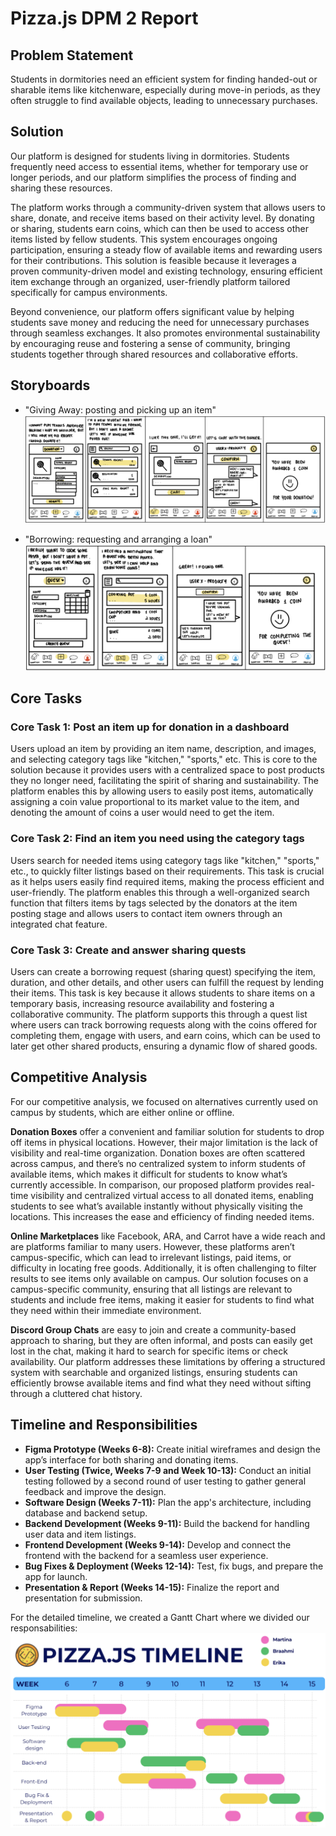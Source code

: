 # Pizza.js DPM 2 Report

## Problem Statement
Students in dormitories need an efficient system for finding handed-out or sharable items like kitchenware, especially during move-in periods, as they often struggle to find available objects, leading to unnecessary purchases.

## Solution
Our platform is designed for students living in dormitories. Students frequently need access to essential items, whether for temporary use or longer periods, and our platform simplifies the process of finding and sharing these resources.

The platform works through a community-driven system that allows users to share, donate, and receive items based on their activity level. By donating or sharing, students earn coins, which can then be used to access other items listed by fellow students. This system encourages ongoing participation, ensuring a steady flow of available items and rewarding users for their contributions. This solution is feasible because it leverages a proven community-driven model and existing technology, ensuring efficient item exchange through an organized, user-friendly platform tailored specifically for campus environments.

Beyond convenience, our platform offers significant value by helping students save money and reducing the need for unnecessary purchases through seamless exchanges. It also promotes environmental sustainability by encouraging reuse and fostering a sense of community, bringing students together through shared resources and collaborative efforts.

## Storyboards
- "Giving Away: posting and picking up an item" 
![Storyboard about donating](images/Donating.png)

- "Borrowing: requesting and arranging a loan"
![Storyboard about sharing](images/Sharing.png)

## Core Tasks
### Core Task 1: Post an item up for donation in a dashboard
Users upload an item by providing an item name, description, and images, and selecting category tags like "kitchen," "sports," etc. This is core to the solution because it provides users with a centralized space to post products they no longer need, facilitating the spirit of sharing and sustainability. The platform enables this by allowing users to easily post items, automatically assigning a coin value proportional to its market value to the item, and denoting the amount of coins a user would need to get the item.

### Core Task 2: Find an item you need using the category tags
Users search for needed items using category tags like "kitchen," "sports," etc., to quickly filter listings based on their requirements. This task is crucial as it helps users easily find required items, making the process efficient and user-friendly. The platform enables this through a well-organized search function that filters items by tags selected by the donators at the item posting stage and allows users to contact item owners through an integrated chat feature.

### Core Task 3: Create and answer sharing quests
Users can create a borrowing request (sharing quest) specifying the item, duration, and other details, and other users can fulfill the request by lending their items. This task is key because it allows students to share items on a temporary basis, increasing resource availability and fostering a collaborative community. The platform supports this through a quest list where users can track borrowing requests along with the coins offered for completing them, engage with users, and earn coins, which can be used to later get other shared products, ensuring a dynamic flow of shared goods.

## Competitive Analysis
For our competitive analysis, we focused on alternatives currently used on campus by students, which are either online or offline.

**Donation Boxes** offer a convenient and familiar solution for students to drop off items in physical locations. However, their major limitation is the lack of visibility and real-time organization. Donation boxes are often scattered across campus, and there’s no centralized system to inform students of available items, which makes it difficult for students to know what’s currently accessible. In comparison, our proposed platform provides real-time visibility and centralized virtual access to all donated items, enabling students to see what’s available instantly without physically visiting the locations. This increases the ease and efficiency of finding needed items.

**Online Marketplaces** like Facebook, ARA, and Carrot have a wide reach and are platforms familiar to many users. However, these platforms aren’t campus-specific, which can lead to irrelevant listings, paid items, or difficulty in locating free goods. Additionally, it is often challenging to filter results to see items only available on campus. Our solution focuses on a campus-specific community, ensuring that all listings are relevant to students and include free items, making it easier for students to find what they need within their immediate environment.

**Discord Group Chats** are easy to join and create a community-based approach to sharing, but they are often informal, and posts can easily get lost in the chat, making it hard to search for specific items or check availability. Our platform addresses these limitations by offering a structured system with searchable and organized listings, ensuring students can efficiently browse available items and find what they need without sifting through a cluttered chat history.

## Timeline and Responsibilities
- **Figma Prototype (Weeks 6-8):** Create initial wireframes and design the app’s interface for both sharing and donating items.
- **User Testing (Twice, Weeks 7-9 and Week 10-13):** Conduct an initial testing followed by a second round of user testing to gather general feedback and improve the design.
- **Software Design (Weeks 7-11):** Plan the app's architecture, including database and backend setup.
- **Backend Development (Weeks 9-11):** Build the backend for handling user data and item listings.
- **Frontend Development (Weeks 9-14):** Develop and connect the frontend with the backend for a seamless user experience.
- **Bug Fixes & Deployment (Weeks 12-14):** Test, fix bugs, and prepare the app for launch.
- **Presentation & Report (Weeks 14-15):** Finalize the report and presentation for submission.

For the detailed timeline, we created a Gantt Chart where we divided our responsabilities:
![Timeline in Gnatt Chart](images/Timeline.png)